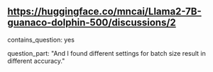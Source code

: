 ## https://huggingface.co/mncai/Llama2-7B-guanaco-dolphin-500/discussions/2

contains_question: yes

question_part: "And I found different settings for batch size result in different accuracy."